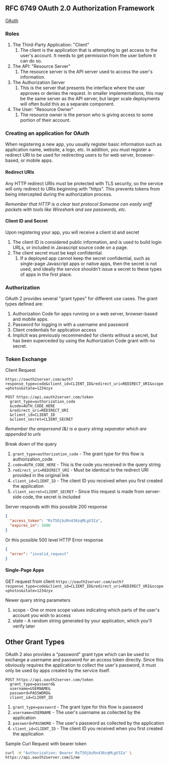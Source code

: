 ## RFC 6749 OAuth 2.0 Authorization Framework

[OAuth](https://tools.ietf.org/html/rfc6749)

### Roles
1. The Third-Party Application: "Client"
    1. The client is the application that is attempting to get access to the user's account. It needs to get permission from the user before it can do so.
2. The API: "Resource Server"
    1. The resource server is the API server used to access the user's information.
3. The Authorization Server
    1. This is the server that presents the interface where the user approves or denies the request. In smaller implementations, this may be the same server as the API server, but larger scale deployments will often build this as a separate component.
4. The User: "Resource Owner"
    1. The resource owner is the person who is giving access to some portion of their account.

### Creating an application for OAuth
When registering a new app, you usually register basic information such as application name, website, a logo, etc.
In addition, you must register a redirect URI to be used for redirecting users to for web server, browser-based, or mobile apps.

#### Redirect URIs
Any HTTP redirect URIs must be protected with TLS security, so the service will only redirect to URIs beginning with "https".
This prevents tokens from being intercepted during the authorization process.

*Remember that HTTP is a clear text protocol*
*Someone can easily sniff packets with tools like Wireshark and see passwords, etc.*

#### Client ID and Secret
Upon registering your app, you will receive a client id and secret

1. The client ID is considered public information, and is used to build login URLs, or included in Javascript source code on a page.
2. The client secret must be kept confidential.
    1. If a deployed app cannot keep the secret confidential, such as single-page Javascript apps or native apps, then the secret is not used, and ideally the service shouldn't issue a secret to these types of apps in the first place.

### Authorization

OAuth 2 provides several "grant types" for different use cases. The grant types defined are:

1. Authorization Code for apps running on a web server, browser-based and mobile apps.
2. Password for logging in with a username and password
3. Client credentials for application access
4. Implicit was previously recommended for clients without a secret, but has been superceded by using the Authorization Code grant with no secret.

### Token Exchange

Client Request

`https://oauth2server.com/auth?response_type=code&client_id=CLIENT_ID&redirect_uri=REDIRECT_URI&scope=photos&state=1234zyx`

```http
POST https://api.oauth2server.com/token
  grant_type=authorization_code
  &code=AUTH_CODE_HERE
  &redirect_uri=REDIRECT_URI
  &client_id=CLIENT_ID
  &client_secret=CLIENT_SECRET
```

*Remember the ampersand (&) is a query string separator which are appended to urls*

Break down of the query
1. `grant_type=authorization_code` - The grant type for this flow is authorization_code
2. `code=AUTH_CODE_HERE` - This is the code you received in the query string
3. `redirect_uri=REDIRECT_URI` - Must be identical to the redirect URI provided in the original link
4. `client_id=CLIENT_ID` - The client ID you received when you first created the application
5. `client_secret=CLIENT_SECRET` - Since this request is made from server-side code, the secret is included

Server responds with this possible 200 response

```json
{
  "access_token": "RsT5OjbzRn430zqMLgV3Ia",
  "expires_in": 3600
}
```

Or this possible 500 level HTTP Error response

```json
{
  "error": "invalid_request"
}
```


#### Single-Page Apps

GET request from client `https://oauth2server.com/auth?response_type=code&client_id=CLIENT_ID&redirect_uri=REDIRECT_URI&scope=photos&state=1234zyx`

Newer query string parameters
1. scope - One or more scope values indicating which parts of the user's account you wish to access
2. state - A random string generated by your application, which you'll verify later

## Other Grant Types

OAuth 2 also provides a "password" grant type which can be used to exchange a username and password for an access token directly.
Since this obviously requires the application to collect the user's password, it must only be used by apps created by the service itself.

```http
POST https://api.oauth2server.com/token
  grant_type=password&
  username=USERNAME&
  password=PASSWORD&
  client_id=CLIENT_ID
```

1. `grant_type=password` - The grant type for this flow is password
2. `username=USERNAME` - The user's username as collected by the application
3. `password=PASSWORD` - The user's password as collected by the application
4. `client_id=CLIENT_ID` - The client ID you received when you first created the application

Sample Curl Request with bearer token
```bash
curl -H "Authorization: Bearer RsT5OjbzRn430zqMLgV3Ia" \
https://api.oauth2server.com/1/me
```
